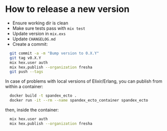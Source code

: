 # How to release a new version

* Ensure working dir is clean
* Make sure tests pass with `mix test`
* Update version in `mix.exs`
* Update `CHANGELOG.md`
* Create a commit:

```sh
  git commit -a -m "Bump version to 0.X.Y"
  git tag v0.X.Y
  mix hex.user auth
  mix hex.publish --organization fresha
  git push --tags
```

In case of problems with local versions of Elixir/Erlang, you can publish from within a container:

```sh
  docker build -t spandex_ecto .
  docker run -it --rm --name spandex_ecto_container spandex_ecto
```

then, inside the container:

```sh
  mix hex.user auth
  mix hex.publish --organization fresha
```
